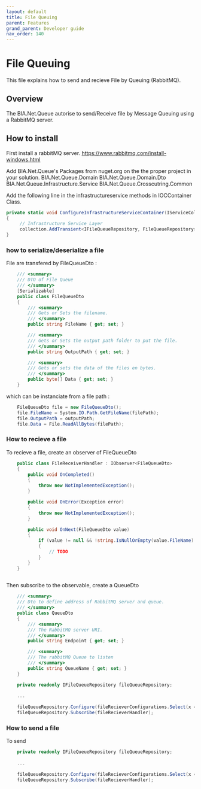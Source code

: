 ```yaml
---
layout: default
title: File Queuing
parent: Features
grand_parent: Developer guide
nav_order: 140
---
```


# File Queuing

This file explains how to send and recieve File by Queuing (RabbitMQ).

## Overview

The BIA.Net.Queue autorise to send/Receive file by Message Queuing using a RabbitMQ server.

## How to install

First install a rabbitMQ server.
https://www.rabbitmq.com/install-windows.html

Add BIA.Net.Queue's Packages from nuget.org on the the proper project in your solution.
BIA.Net.Queue.Domain
BIA.Net.Queue.Domain.Dto
BIA.Net.Queue.Infrastructure.Service
BIA.Net.Queue.Crosscutring.Common

Add the following line in the infrastructureservice methods in IOCContainer Class.

```csharp
private static void ConfigureInfrastructureServiceContainer(IServiceCollection collection)
{
     // Infrastructure Service Layer
     collection.AddTransient<IFileQueueRepository, FileQueueRepository>();
}
```

### how to serialize/deserialize a file

File are transfered by FileQueueDto :
```csharp
    /// <summary>
    /// DTO of File Queue
    /// </summary>
    [Serializable]
    public class FileQueueDto
    {
        /// <summary>
        /// Gets or Sets the filename.
        /// </summary>
        public string FileName { get; set; }

        /// <summary>
        /// Gets or Sets the output path folder to put the file.
        /// </summary>
        public string OutputPath { get; set; }

        /// <summary>
        /// Gets or sets the data of the files en bytes.
        /// </summary>
        public byte[] Data { get; set; }
    }
```

which can be instanciate from a file path :

```csharp
    FileQueueDto file = new FileQueueDto();
    file.FileName = System.IO.Path.GetFileName(filePath);
    file.OutputPath = outputPath;
    file.Data = File.ReadAllBytes(filePath);
```

### How to recieve a file

To recieve a file, create an observer of FileQueueDto

```csharp
	public class FileReceiverHandler : IObserver<FileQueueDto>
    {
        public void OnCompleted()
        {
            throw new NotImplementedException();
        }

        public void OnError(Exception error)
        {
            throw new NotImplementedException();
        }

        public void OnNext(FileQueueDto value)
        {
            if (value != null && !string.IsNullOrEmpty(value.FileName) && !string.IsNullOrEmpty(value.OutputPath) && value.Data.Length > 0)
            {
                // TODO
            }
        }
    }
	
```

Then subscribe to the observable, create a QueueDto

```csharp
    /// <summary>
    /// Dto to define address of RabbitMQ server and queue.
    /// </summary>
    public class QueueDto
    {
        /// <summary>
        /// The RabbitMQ server URI.
        /// </summary>
        public string Endpoint { get; set; }

        /// <summary>
        /// The rabbitMQ Queue to listen
        /// </summary>
        public string QueueName { get; set; }
    }
```

```csharp
    private readonly IFileQueueRepository fileQueueRepository;
	
	...
	
	fileQueueRepository.Configure(fileRecieverConfigurations.Select(x => new QueueDto { Endpoint = XXX, QueueName = YYY }));
	fileQueueRepository.Subscribe(fileRecieverHandler);
```

### How to send a file

To send

```csharp
    private readonly IFileQueueRepository fileQueueRepository;
	
	...
	
	fileQueueRepository.Configure(fileRecieverConfigurations.Select(x => new QueueDto { Endpoint = XXX, QueueName = YYY }));
	fileQueueRepository.Subscribe(fileRecieverHandler);
```
